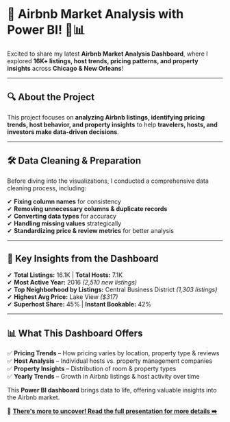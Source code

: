 # 🚀 Airbnb Market Analysis with Power BI! 🏡📊  

Excited to share my latest **Airbnb Market Analysis Dashboard**, where I explored **16K+ listings, host trends, pricing patterns, and property insights** across **Chicago & New Orleans**!  

---

## 🔍 About the Project  

This project focuses on **analyzing Airbnb listings, identifying pricing trends, host behavior, and property insights** to help **travelers, hosts, and investors make data-driven decisions**.  

---

## 🛠 Data Cleaning & Preparation  

Before diving into the visualizations, I conducted a comprehensive data cleaning process, including:  

✔ **Fixing column names** for consistency  
✔ **Removing unnecessary columns & duplicate records**  
✔ **Converting data types** for accuracy  
✔ **Handling missing values** strategically  
✔ **Standardizing price & review metrics** for better analysis  

---

## 📌 Key Insights from the Dashboard  

✔ **Total Listings:** 16.1K | **Total Hosts:** 7.1K  
✔ **Most Active Year:** 2016 *(2,510 new listings)*  
✔ **Top Neighborhood by Listings:** Central Business District *(1,303 listings)*  
✔ **Highest Avg Price:** Lake View *($317)*  
✔ **Superhost Share:** 45% | **Instant Bookable:** 42%  

---

## 📊 What This Dashboard Offers  

✅ **Pricing Trends** – How pricing varies by location, property type & reviews  
✅ **Host Analysis** – Individual hosts vs. property management companies  
✅ **Property Insights** – Distribution of room & property types  
✅ **Yearly Trends** – Growth in Airbnb listings & host activity over time  

This **Power BI dashboard** brings data to life, offering valuable insights into the Airbnb market.  

📢 **[There's more to uncover! Read the full presentation for more details ➡️](https://airbnb-analysis-insights-he12ky0.gamma.site)**  
